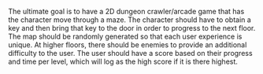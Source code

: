 The ultimate goal is to have a 2D dungeon crawler/arcade game that has the character move through a maze.
The character should have to obtain a key and then bring that key to the door in order to progress to the next floor. 
The map should be randomly generated so that each user experience is unique. 
At higher floors, there should be enemies to provide an additional difficulty to the user. 
The user should have a score based on their progress and time per level, which will log as the high score if it is there highest. 
